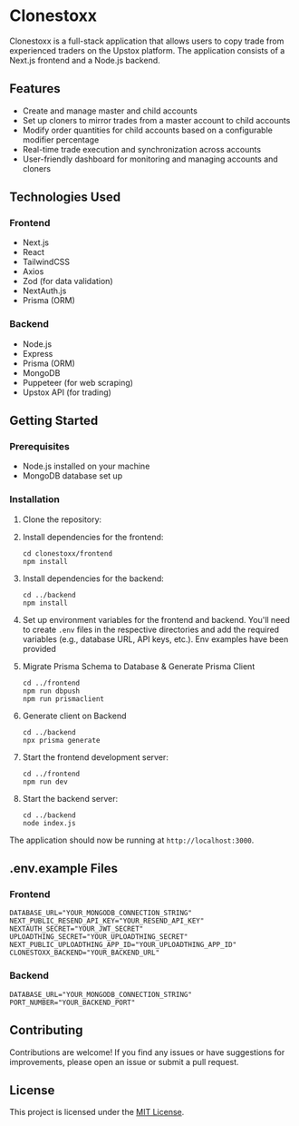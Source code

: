 # Clonestoxx

Clonestoxx is a full-stack application that allows users to copy trade from experienced traders on the Upstox platform. The application consists of a Next.js frontend and a Node.js backend.

## Features

- Create and manage master and child accounts
- Set up cloners to mirror trades from a master account to child accounts
- Modify order quantities for child accounts based on a configurable modifier percentage
- Real-time trade execution and synchronization across accounts
- User-friendly dashboard for monitoring and managing accounts and cloners

## Technologies Used

### Frontend

- Next.js
- React
- TailwindCSS
- Axios
- Zod (for data validation)
- NextAuth.js
- Prisma (ORM)

### Backend

- Node.js
- Express
- Prisma (ORM)
- MongoDB
- Puppeteer (for web scraping)
- Upstox API (for trading)

## Getting Started

### Prerequisites

- Node.js installed on your machine
- MongoDB database set up

### Installation

1. Clone the repository:
2. Install dependencies for the frontend:
    ```
    cd clonestoxx/frontend
    npm install
    ```
3. Install dependencies for the backend:
    ```
    cd ../backend
    npm install
    ```
4. Set up environment variables for the frontend and backend. You'll need to create `.env` files in the respective directories and add the required variables (e.g., database URL, API keys, etc.). Env examples have been provided

5. Migrate Prisma Schema to Database & Generate Prisma Client

    ```
    cd ../frontend
    npm run dbpush
    npm run prismaclient
    ```

6. Generate client on Backend
    ```
    cd ../backend
    npx prisma generate
    ```

5. Start the frontend development server:
    ```
    cd ../frontend
    npm run dev
    ```

6. Start the backend server:
    ```
    cd ../backend
    node index.js
    ```

The application should now be running at `http://localhost:3000`.

## .env.example Files
### Frontend
```
DATABASE_URL="YOUR_MONGODB_CONNECTION_STRING"
NEXT_PUBLIC_RESEND_API_KEY="YOUR_RESEND_API_KEY"
NEXTAUTH_SECRET="YOUR_JWT_SECRET"
UPLOADTHING_SECRET="YOUR_UPLOADTHING_SECRET"
NEXT_PUBLIC_UPLOADTHING_APP_ID="YOUR_UPLOADTHING_APP_ID"
CLONESTOXX_BACKEND="YOUR_BACKEND_URL"
```

### Backend
```
DATABASE_URL="YOUR_MONGODB_CONNECTION_STRING"
PORT_NUMBER="YOUR_BACKEND_PORT"
```


## Contributing

Contributions are welcome! If you find any issues or have suggestions for improvements, please open an issue or submit a pull request.

## License

This project is licensed under the [MIT License](LICENSE).



